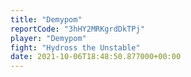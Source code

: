 ```yaml
---
title: "Demypom"
reportCode: "3hHY2MRKgrdDkTPj"
player: "Demypom"
fight: "Hydross the Unstable"
date: 2021-10-06T18:48:50.877000+00:00
---
```

